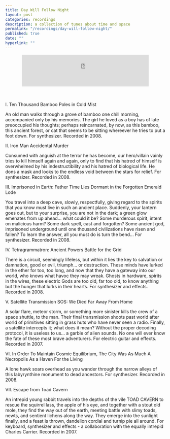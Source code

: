 ```yaml
---
title: Day Will Follow Night
layout: post
categories: recordings
description: a collection of tunes about time and space
permalink: "/recordings/day-will-follow-night/"
published: true
date: ""
hyperlink: ""
---
```


<center>
<iframe width="400" height="100" style="position: relative; display: block; width: 400px; height: 100px;" src="http://bandcamp.com/EmbeddedPlayer/v=2/album=3766219155/size=venti/bgcol=FFFFFF/linkcol=4285BB/transparent=true/" allowtransparency="true" frameborder="0"><a href="http://dirteater.dreyerprojects.info/album/day-will-follow-night">Day Will Follow Night by Dirt Eater</a></iframe>
</center>
<br><br>

I. Ten Thousand Bamboo Poles in Cold Mist 

An old man walks through a grove of bamboo one chill morning, accompanied only by his memories. The girl he loved as a boy has of late preoccupied his thoughts; perhaps reincarnated, by now, as this bamboo, this ancient forest, or cat that seems to be sitting whereever he tries to put a foot down. 
For synthesizer. Recorded in 2008. 


II. Iron Man Accidental Murder 

Consumed with anguish at the terror he has become, our hero/villain vainly tries to kill himself again and again, only to find that his hatred of himself is overwhelmed by his indestructibility and his hatred of biological life. He dons a mask and looks to the endless void between the stars for relief. 
For synthesizer. Recorded in 2008. 


III. Imprisoned in Earth: Father Time Lies Dormant in the Forgotten Emerald Lode 

You travel into a deep cave, slowly, respectfully, giving regard to the spirits that you know must live in such an ancient place. Suddenly, your lantern goes out, but to your surprise, you are not in the dark; a green glow emenates from up ahead... what could it be? Some murderous spirit, intent on malicious harm? Some dark spell, cast and forgotten? Some ancient god, imprisoned underground until one thousand civilizations have risen and fallen? To learn the answer, all you must do is turn the bend... 
For synthesizer. Recorded in 2008. 


IV. Tetragrammatron: Ancient Powers Battle for the Grid 

There is a circuit, seemingly lifeless, but within it lies the key to salvation or damnation, good or evil, triumph... or destruction. These minds have lurked in the ether for too, too long, and now that they have a gateway into our world, who knows what havoc they may wreak. Ghosts in hardware, spirits in the wires, these electric Gods are too old, far too old, to know anything but the hunger that lurks in their hearts. 
For synthesizer and effects. Recorded in 2008. 


V. Satellite Transmission SOS: We Died Far Away From Home 

A solar flare, meteor storm, or something more sinister kills the crew of a space shuttle, to the man. Their final transmission shoots past world after world of primitives sitting in grass huts who have never seen a radio. Finally, a satellite intercepts it; what does it mean? Without the proper decoding protocol, it is useless to us... a garble of alien sounds. No one will ever know the fate of these most brave adventurers. 
For electric guitar and effects. Recorded in 2007. 


VI. In Order To Maintain Cosmic Equilibrium, The City Was As Much A Necropolis As a Haven For the Living 

A lone hawk soars overhead as you wander through the narrow alleys of this labyrynthine monument to dead ancestors. 
For synthesizer. Recorded in 2008. 


VII. Escape from Toad Cavern 

An intrepid young rabbit travels into the depths of the vile TOAD CAVERN to rescue the squirrel lass, the apple of his eye, and together with a stout old mole, they find the way out of the earth, meeting battle with slimy toads, newts, and sentient lichens along the way. They emerge into the sunlight finally, and a feast is thrown, dandelion cordial and turnip pie all around. 
For keyboard, synthesizer and effects - a collaboration with the equally intrepid Charles Carrier. Recorded in 2007.
